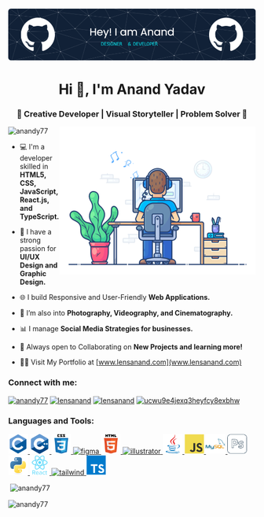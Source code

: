 ![Header](./Header.png)
<h1 align="center">Hi 👋, I'm Anand Yadav</h1>
<h3 align="center">🔹 Creative Developer | Visual Storyteller | Problem Solver 🔹</h3>
<img align="right" width="400" src="https://github.com/anandy77/anandy77/blob/main/animation.gif" alt="anandy77" />
<p align="left"> <img src="https://komarev.com/ghpvc/?username=anandy77&label=Profile%20views&color=0e75b6&style=flat" alt="anandy77" /> </p>


- 💻 I'm a developer skilled in **HTML5, CSS, JavaScript, React.js, and TypeScript.**

- 🎨 I have a strong passion for **UI/UX Design and Graphic Design.**

- 🌐 I build Responsive and User-Friendly **Web Applications.**

- 📸 I’m also into **Photography, Videography, and Cinematography.**

- 📊 I manage **Social Media Strategies for businesses.**
  
- 🚀 Always open to Collaborating on **New Projects and learning more!**

- 👨‍💻 Visit My Portfolio at [www.lensanand.com](www.lensanand.com)


<h3 align="left">Connect with me:</h3>
<p align="left">
<a href="https://linkedin.com/in/anandy77" target="blank"><img align="center" src="https://raw.githubusercontent.com/rahuldkjain/github-profile-readme-generator/master/src/images/icons/Social/linked-in-alt.svg" alt="anandy77" height="30" width="40" /></a>
<a href="https://fb.com/lensanand" target="blank"><img align="center" src="https://raw.githubusercontent.com/rahuldkjain/github-profile-readme-generator/master/src/images/icons/Social/facebook.svg" alt="lensanand" height="30" width="40" /></a>
<a href="https://instagram.com/lensanand" target="blank"><img align="center" src="https://raw.githubusercontent.com/rahuldkjain/github-profile-readme-generator/master/src/images/icons/Social/instagram.svg" alt="lensanand" height="30" width="40" /></a>
<a href="https://www.youtube.com/c/ucwu9e4jexq3heyfcy8exbhw" target="blank"><img align="center" src="https://raw.githubusercontent.com/rahuldkjain/github-profile-readme-generator/master/src/images/icons/Social/youtube.svg" alt="ucwu9e4jexq3heyfcy8exbhw" height="30" width="40" /></a>
</p>

<h3 align="left">Languages and Tools:</h3>
<p align="left"> <a href="https://www.cprogramming.com/" target="_blank" rel="noreferrer"> <img src="https://raw.githubusercontent.com/devicons/devicon/master/icons/c/c-original.svg" alt="c" width="40" height="40"/> </a> <a href="https://www.w3schools.com/cpp/" target="_blank" rel="noreferrer"> <img src="https://raw.githubusercontent.com/devicons/devicon/master/icons/cplusplus/cplusplus-original.svg" alt="cplusplus" width="40" height="40"/> </a> <a href="https://www.w3schools.com/css/" target="_blank" rel="noreferrer"> <img src="https://raw.githubusercontent.com/devicons/devicon/master/icons/css3/css3-original-wordmark.svg" alt="css3" width="40" height="40"/> </a> <a href="https://www.figma.com/" target="_blank" rel="noreferrer"> <img src="https://www.vectorlogo.zone/logos/figma/figma-icon.svg" alt="figma" width="40" height="40"/> </a> <a href="https://www.w3.org/html/" target="_blank" rel="noreferrer"> <img src="https://raw.githubusercontent.com/devicons/devicon/master/icons/html5/html5-original-wordmark.svg" alt="html5" width="40" height="40"/> </a> <a href="https://www.adobe.com/in/products/illustrator.html" target="_blank" rel="noreferrer"> <img src="https://www.vectorlogo.zone/logos/adobe_illustrator/adobe_illustrator-icon.svg" alt="illustrator" width="40" height="40"/> </a> <a href="https://www.java.com" target="_blank" rel="noreferrer"> <img src="https://raw.githubusercontent.com/devicons/devicon/master/icons/java/java-original.svg" alt="java" width="40" height="40"/> </a> <a href="https://developer.mozilla.org/en-US/docs/Web/JavaScript" target="_blank" rel="noreferrer"> <img src="https://raw.githubusercontent.com/devicons/devicon/master/icons/javascript/javascript-original.svg" alt="javascript" width="40" height="40"/> </a> <a href="https://www.mysql.com/" target="_blank" rel="noreferrer"> <img src="https://raw.githubusercontent.com/devicons/devicon/master/icons/mysql/mysql-original-wordmark.svg" alt="mysql" width="40" height="40"/> </a> <a href="https://www.photoshop.com/en" target="_blank" rel="noreferrer"> <img src="https://raw.githubusercontent.com/devicons/devicon/master/icons/photoshop/photoshop-line.svg" alt="photoshop" width="40" height="40"/> </a> <a href="https://www.python.org" target="_blank" rel="noreferrer"> <img src="https://raw.githubusercontent.com/devicons/devicon/master/icons/python/python-original.svg" alt="python" width="40" height="40"/> </a> <a href="https://reactjs.org/" target="_blank" rel="noreferrer"> <img src="https://raw.githubusercontent.com/devicons/devicon/master/icons/react/react-original-wordmark.svg" alt="react" width="40" height="40"/> </a> <a href="https://tailwindcss.com/" target="_blank" rel="noreferrer"> <img src="https://www.vectorlogo.zone/logos/tailwindcss/tailwindcss-icon.svg" alt="tailwind" width="40" height="40"/> </a> <a href="https://www.typescriptlang.org/" target="_blank" rel="noreferrer"> <img src="https://raw.githubusercontent.com/devicons/devicon/master/icons/typescript/typescript-original.svg" alt="typescript" width="40" height="40"/> </a> </p>

<p>&nbsp;<img align="center" src="https://github-readme-stats.vercel.app/api?username=anandy77&show_icons=true&locale=en" alt="anandy77" /></p>

<p><img align="center" src="https://github-readme-streak-stats.herokuapp.com/?user=anandy77&" alt="anandy77" /></p>
